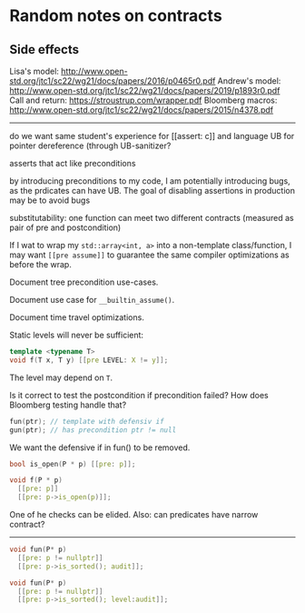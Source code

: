Random notes on contracts
=========================

Side effects
------------

Lisa's model: http://www.open-std.org/jtc1/sc22/wg21/docs/papers/2016/p0465r0.pdf
Andrew's model: http://www.open-std.org/jtc1/sc22/wg21/docs/papers/2019/p1893r0.pdf
Call and return: https://stroustrup.com/wrapper.pdf
Bloomberg macros: http://www.open-std.org/jtc1/sc22/wg21/docs/papers/2015/n4378.pdf



---------------

do we want same student's experience for [[assert: c]] and language UB for pointer dereference (through UB-sanitizer?

asserts that act like preconditions

by introducing preconditions to my code, I am potentially introducing bugs, as the prdicates can have UB. The goal of disabling assertions in production may be to avoid bugs

substitutability: one function can meet two different contracts (measured as pair of pre and postcondition)


If I wat to wrap my `std::array<int, a>` into a non-template class/function, I may want `[[pre assume]]` to guarantee the same compiler optimizations as before the wrap.

Document tree precondition use-cases.

Document use case for `__builtin_assume()`.

Document time travel optimizations.

Static levels will never be sufficient:

```c++
template <typename T>
void f(T x, T y) [[pre LEVEL: X != y]];
```

The level may depend on `T`.

Is it correct to test the postcondition if precondition failed? How does Bloomberg testing handle that?

```c++
fun(ptr); // template with defensiv if
gun(ptr); // has precondition ptr != null
```

We want the defensive if in fun() to be removed.

```c++
bool is_open(P * p) [[pre: p]];

void f(P * p)
  [[pre: p]]
  [[pre: p->is_open(p)]];
```

One of he checks can be elided. Also: can predicates have narrow contract?


---------

```c++
void fun(P* p)
  [[pre: p != nullptr]]
  [[pre: p->is_sorted(); audit]];
```

```c++
void fun(P* p)
  [[pre: p != nullptr]]
  [[pre: p->is_sorted(); level:audit]];
```
